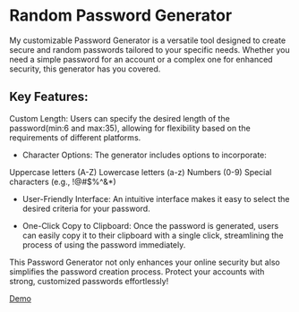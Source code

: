 # Random Password Generator

My customizable Password Generator is a versatile tool designed to create secure and random passwords tailored to your specific needs. Whether you need a simple password for an account or a complex one for enhanced security, this generator has you covered.

## Key Features:

Custom Length: Users can specify the desired length of the password(min:6 and max:35), allowing for flexibility based on the requirements of different platforms.

- Character Options: The generator includes options to incorporate:

Uppercase letters (A-Z)
Lowercase letters (a-z)
Numbers (0-9)
Special characters (e.g., !@#$%^&*)

- User-Friendly Interface: An intuitive interface makes it easy to select the desired criteria for your password.

- One-Click Copy to Clipboard: Once the password is generated, users can easily copy it to their clipboard with a single click, streamlining the process of using the password immediately.

This Password Generator not only enhances your online security but also simplifies the password creation process. Protect your accounts with strong, customized passwords effortlessly!

[Demo]

[Demo]: <https://youtu.be/DXuecQkwCTM>